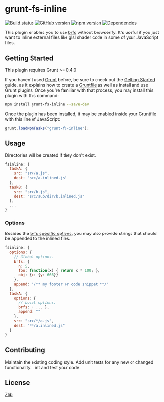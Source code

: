 # grunt-fs-inline 
[![Build status](https://travis-ci.org/vanruesc/grunt-fs-inline.svg?branch=master)](https://travis-ci.org/vanruesc/grunt-fs-inline) 
[![GitHub version](https://badge.fury.io/gh/vanruesc%2Fgrunt-fs-inline.svg)](http://badge.fury.io/gh/vanruesc%2Fgrunt-fs-inline) 
[![npm version](https://badge.fury.io/js/grunt-fs-inline.svg)](http://badge.fury.io/js/grunt-fs-inline) 
[![Dependencies](https://david-dm.org/vanruesc/grunt-fs-inline.svg?branch=master)](https://david-dm.org/vanruesc/grunt-fs-inline)

This plugin enables you to use [brfs](https://github.com/substack/brfs) without browserify. It's useful if you just want to 
inline external files like glsl shader code in some of your JavaScript files.


## Getting Started

This plugin requires Grunt >= 0.4.0

If you haven't used [Grunt](http://gruntjs.com/) before, be sure to check out the [Getting Started](http://gruntjs.com/getting-started) 
guide, as it explains how to create a [Gruntfile](http://gruntjs.com/sample-gruntfile) as well as install and use Grunt plugins. 
Once you're familiar with that process, you may install this plugin with this command:

```sh
npm install grunt-fs-inline --save-dev
```

Once the plugin has been installed, it may be enabled inside your Gruntfile with this line of JavaScript:

```js
grunt.loadNpmTasks("grunt-fs-inline");
```


## Usage
Directories will be created if they don't exist.

```js
fsinline: {
  taskA: {
    src: "src/a.js",
    dest: "src/a.inlined.js"
  },
  taskB: {
    src: "src/b.js",
    dest: "src/sub/dir/b.inlined.js"
  },
  ...
}
```


### Options
Besides the [brfs specific options](https://github.com/substack/brfs#var-tr--brfsfile-opts), you may also provide 
strings that should be appended to the inlined files.

```js
fsinline: {
  options: {
    // Global options.
    brfs: {
      n: 5,
      foo: function(x) { return x * 100; },
      obj: {x: {y: 666}}
    },
    append: "/** my footer or code snippet **/"
  },
  taskA: {
    options: {
      // Local options.
      brfs: { ... },
      append: ""
    },
    src: "src/*/a.js",
    dest: "**/a.inlined.js"
  }
}
```


## Contributing
Maintain the existing coding style. Add unit tests for any new or changed functionality. Lint and test your code.


## License
[Zlib](https://github.com/vanruesc/stay/blob/master/LICENSE)
